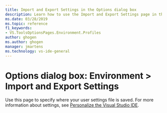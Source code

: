 ```yaml
---
title: Import and Export Settings in the Options dialog box
description: Learn how to use the Import and Export Settings page in the Environment section to specify where your user settings file is saved.
ms.date: 03/28/2019
ms.topic: reference
f1_keywords:
- VS.ToolsOptionsPages.Environment.Profiles
author: ghogen
ms.author: ghogen
manager: jmartens
ms.technology: vs-ide-general
---
```

# Options dialog box: Environment \> Import and Export Settings


Use this page to specify where your user settings file is saved. For more information about settings, see [Personalize the Visual Studio IDE](../../ide/personalizing-the-visual-studio-ide.md).